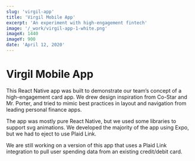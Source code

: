```yaml
---
slug: 'virgil-app'
title: 'Virgil Mobile App'
excerpt: 'An experiment with high-engagement fintech'
image: '/_work/virgil-app-1-white.png'
imageX: 1440
imageY: 900
date: 'April 12, 2020'
---
```


# Virgil Mobile App

This React Native app was built to demonstrate our team’s concept of
a high-engagement card app. We drew design inspiration from Co-Star
and Mr. Porter, and tried to mimic best practices in layout and
navigation from leading personal finance apps.

The app was mostly pure React Native, but we used some libraries to
support svg animations. We developed the majority of the app using
Expo, but we had to eject to use Plaid Link.

We are still working on a version of this app that uses a Plaid Link
integration to pull user spending data from an existing credit/debit
card.